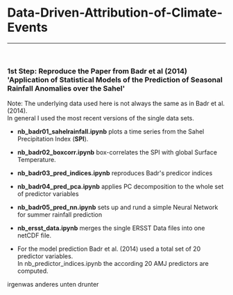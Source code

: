 # Data-Driven-Attribution-of-Climate-Events 
***
<br>

### 1st Step: Reproduce the Paper from Badr et al (2014) 'Application of Statistical Models of the Prediction of Seasonal Rainfall Anomalies over the Sahel'

Note: The underlying data used here is not always the same as in Badr et al. (2014).\
In general I used the most recent versions of the single data sets.

- **nb_badr01_sahelrainfall.ipynb** plots a time series from the Sahel Precipitation Index (**SPI**).

- **nb_badr02_boxcorr.ipynb** box-correlates the SPI with global Surface Temperature.

- **nb_badr03_pred_indices.ipynb** reproduces Badr's predicor indices

- **nb_badr04_pred_pca.ipynb** applies PC decomposition to the whole set of predictor variables

- **nb_badr05_pred_nn.ipynb** sets up and rund a simple Neural Network for summer rainfall prediction

- **nb_ersst_data.ipynb** merges the single ERSST Data files into one netCDF file.

- For the model prediction Badr et al. (2014) used a total set of 20 predictor variables.\
    In nb_predictor_indices.ipynb the according 20 AMJ predictors are computed.



irgenwas anderes unten drunter
